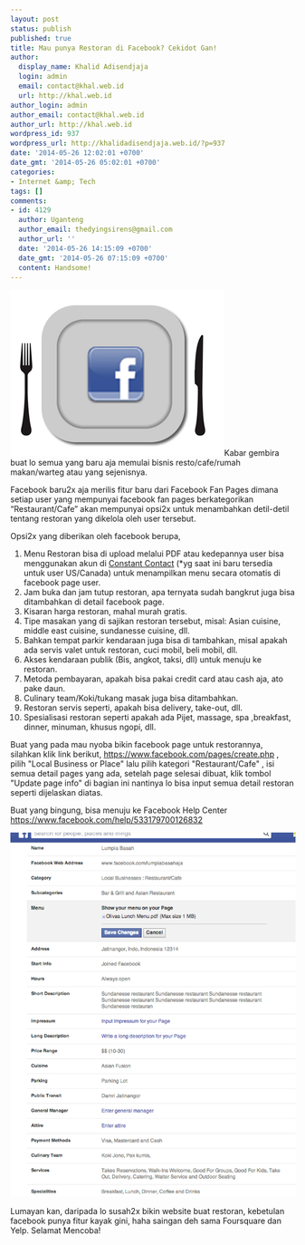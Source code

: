 ```yaml
---
layout: post
status: publish
published: true
title: Mau punya Restoran di Facebook? Cekidot Gan!
author:
  display_name: Khalid Adisendjaja
  login: admin
  email: contact@khal.web.id
  url: http://khal.web.id
author_login: admin
author_email: contact@khal.web.id
author_url: http://khal.web.id
wordpress_id: 937
wordpress_url: http://khalidadisendjaja.web.id/?p=937
date: '2014-05-26 12:02:01 +0700'
date_gmt: '2014-05-26 05:02:01 +0700'
categories:
- Internet &amp; Tech
tags: []
comments:
- id: 4129
  author: Uganteng
  author_email: thedyingsirens@gmail.com
  author_url: ''
  date: '2014-05-26 14:15:09 +0700'
  date_gmt: '2014-05-26 07:15:09 +0700'
  content: Handsome!
---
```

[![fbresto](/images/fbresto.jpg)](/images/fbresto.jpg)Kabar gembira buat lo semua yang baru aja memulai bisnis resto/cafe/rumah makan/warteg atau yang sejenisnya.

Facebook baru2x aja merilis fitur baru dari Facebook Fan Pages dimana setiap user yang mempunyai facebook fan pages berkategorikan “Restaurant/Cafe” akan mempunyai opsi2x untuk menambahkan detil-detil tentang restoran yang dikelola oleh user tersebut.

Opsi2x yang diberikan oleh facebook berupa,

1. Menu Restoran bisa di upload melalui PDF atau kedepannya user bisa menggunakan akun di [Constant Contact](http://www.constantcontact.com/) (\*yg saat ini baru tersedia untuk user US/Canada) untuk menampilkan menu secara otomatis di facebook page user.
2. Jam buka dan jam tutup restoran, apa ternyata sudah bangkrut juga bisa ditambahkan di detail facebook page.
3. Kisaran harga restoran, mahal murah gratis.
4. Tipe masakan yang di sajikan restoran tersebut, misal: Asian cuisine, middle east cuisine, sundanesse cuisine, dll.
5. Bahkan tempat parkir kendaraan juga bisa di tambahkan, misal apakah ada servis valet untuk restoran, cuci mobil, beli mobil, dll.
6. Akses kendaraan publik (Bis, angkot, taksi, dll) untuk menuju ke restoran.
7. Metoda pembayaran, apakah bisa pakai credit card atau cash aja, ato pake daun.
8. Culinary team/Koki/tukang masak juga bisa ditambahkan.
9. Restoran servis seperti, apakah bisa delivery, take-out, dll.
10. Spesialisasi restoran seperti apakah ada Pijet, massage, spa ,breakfast, dinner, minuman, khusus ngopi, dll.

Buat yang pada mau nyoba bikin facebook page untuk restorannya, silahkan klik link berikut, <https://www.facebook.com/pages/create.php> , pilih "Local Business or Place" lalu pilih kategori "Restaurant/Cafe" , isi semua detail pages yang ada, setelah page selesai dibuat, klik tombol "Update page info" di bagian ini nantinya lo bisa input semua detail restoran seperti dijelaskan diatas.

Buat yang bingung, bisa menuju ke Facebook Help Center <https://www.facebook.com/help/533179700126832>

[![Screen Shot 2014-05-26 at 11.56.37 AM](/images/Screen-Shot-2014-05-26-at-11.56.37-AM.png)](/images/Screen-Shot-2014-05-26-at-11.56.37-AM.png)

Lumayan kan, daripada lo susah2x bikin website buat restoran, kebetulan facebook punya fitur kayak gini, haha saingan deh sama Foursquare dan Yelp. Selamat Mencoba!